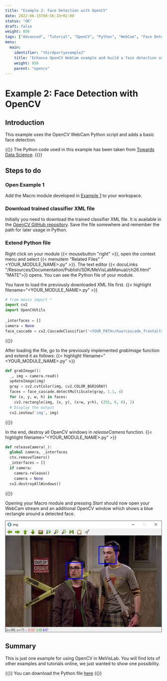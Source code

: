 ```yaml
---
title: "Example 2: Face Detection with OpenCV"
date: 2022-06-15T08:56:33+02:00
status: "OK"
draft: false
weight: 856
tags: ["Advanced", "Tutorial", "OpenCV", "Python", "WebCam", "Face Detection"]
menu: 
  main:
    identifier: "thirdpartyexample2"
    title: "Enhance OpenCV WebCam example and build a face detection using MeVisLab, OpenCV and Python."
    weight: 856
    parent: "opencv"
---
```

# Example 2: Face Detection with OpenCV

## Introduction
This example uses the OpenCV WebCam Python script and adds a basic face detection.

{{<alert class="info" caption="Info">}}
The Python code used in this example has been taken from [Towards Data Science](https://towardsdatascience.com/face-detection-in-2-minutes-using-opencv-python-90f89d7c0f81).
{{</alert>}}

## Steps to do
### Open Example 1
Add the Macro module developed in [Example 1](/tutorials/thirdparty/opencv/thirdpartyexample1) to your workspace.

### Download trained classifier XML file
Initially you need to download the trained classifier XML file. It is available in the [OpenCV GitHub repository](https://github.com/opencv/opencv/blob/master/data/haarcascades/haarcascade_frontalface_default.xml). Save the file somewhere and remember the path for later usage in Python.

### Extend Python file
Right click on your module {{< mousebutton "right" >}}, open the context menu and select {{< menuitem "Related Files" "<YOUR_MODULE_NAME>.py" >}}. The text editor {{< docuLinks "/Resources/Documentation/Publish/SDK/MeVisLabManual/ch26.html" "MATE">}} opens. You can see the Python file of your module.

You have to load the previously downloaded XML file first.
{{< highlight filename="<YOUR_MODULE_NAME>.py" >}}
```Python
# from mevis import *
import cv2
import OpenCVUtils

_interfaces = []
camera = None
face_cascade = cv2.CascadeClassifier('<YOUR_PATH>/haarcascade_frontalface_default.xml')
```
{{</highlight>}}

After loading the file, go to the previously implemented *grabImage* function and extend it as follows:
{{< highlight filename="<YOUR_MODULE_NAME>.py" >}}
```Python
def grabImage():
  _, img = camera.read()
  updateImage(img)
  gray = cv2.cvtColor(img, cv2.COLOR_BGR2GRAY)
  faces = face_cascade.detectMultiScale(gray, 1.1, 4)
  for (x, y, w, h) in faces:
    cv2.rectangle(img, (x, y), (x+w, y+h), (255, 0, 0), 2)
  # Display the output
  cv2.imshow('img', img)
```
{{</highlight>}}

In the end, destroy all OpenCV windows in *releaseCamera* function.
{{< highlight filename="<YOUR_MODULE_NAME>.py" >}}
```Python
def releaseCamera(_):
  global camera, _interfaces
  ctx.removeTimers()
  _interfaces = []
  if camera:
    camera.release()
    camera = None
  cv2.destroyAllWindows()
```
{{</highlight>}}

Opening your Macro module and pressing *Start* should now open your WebCam stream and an additional OpenCV window which shows a blue rectangle around a detected face.

![Face Detection in MeVisLab using OpenCV](/images/tutorials/thirdparty/bigbang.png "Face Detection in MeVisLab using OpenCV")

## Summary
This is just one example for using OpenCV in MeVisLab. You will find lots of other examples and tutorials online, we just wanted to show one possibility.

{{<alert class="info" caption="Info">}}
You can download the Python file [here](/examples/thirdparty/example2/FaceDetection.py)
{{</alert>}}
